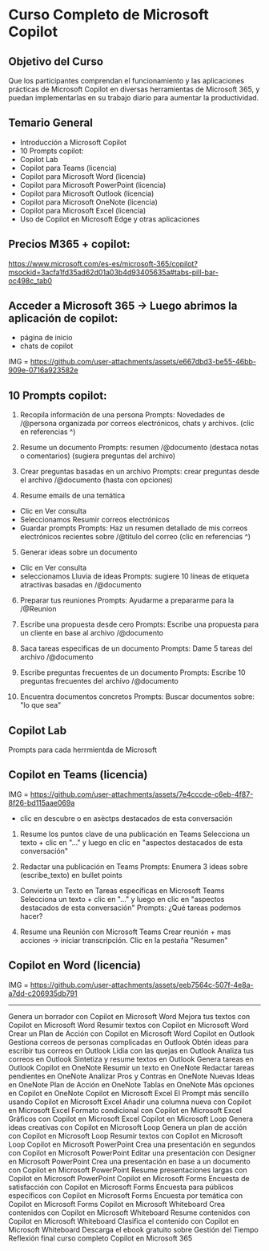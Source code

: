 # Curso Completo de Microsoft Copilot

## Objetivo del Curso
Que los participantes comprendan el funcionamiento y las aplicaciones prácticas de Microsoft Copilot en diversas herramientas de Microsoft 365, y puedan implementarlas en su trabajo diario para aumentar la productividad.

## Temario General
- Introducción a Microsoft Copilot
- 10 Prompts copilot:
- Copilot Lab
- Copilot para Teams (licencia)
- Copilot para Microsoft Word (licencia)
- Copilot para Microsoft PowerPoint (licencia)
- Copilot para Microsoft Outlook (licencia)
- Copilot para Microsoft OneNote (licencia)
- Copilot para Microsoft Excel (licencia)
- Uso de Copilot en Microsoft Edge y otras aplicaciones

## Precios M365 + copilot:
https://www.microsoft.com/es-es/microsoft-365/copilot?msockid=3acfa1fd35ad62d01a03b4d93405635a#tabs-pill-bar-oc498c_tab0

## Acceder a Microsoft 365 -> Luego abrimos la aplicación de copilot:
- página de inicio
- chats de copilot

IMG = https://github.com/user-attachments/assets/e667dbd3-be55-46bb-909e-0716a923582e

## 10 Prompts copilot:

1. Recopila información de una persona
Prompts: Novedades de /@persona organizada por correos electrónicos, chats y archivos. (clic en referencias ^)

2. Resume un documento
Prompts: resumen /@documento (destaca notas o comentarios) (sugiera preguntas del archivo)

3. Crear preguntas basadas en un archivo
Prompts: crear preguntas desde el archivo /@documento (hasta con opciones)

4. Resume emails de una temática
- Clic en Ver consulta
- Seleccionamos Resumir correos electrónicos
- Guardar prompts
Prompts: Haz un resumen detallado de mis correos electrónicos recientes sobre /@titulo del correo (clic en referencias ^)

5. Generar ideas sobre un documento
- Clic en Ver consulta
- seleccionamos Lluvia de ideas
Prompts: sugiere 10 líneas de etiqueta atractivas basadas en /@documento

6. Preparar tus reuniones
Prompts: Ayudarme a prepararme para la /@Reunion 

7. Escribe una propuesta desde cero
Prompts: Escribe una propuesta para un cliente en base al archivo /@documento

8. Saca tareas especificas de un documento
Prompts: Dame 5 tareas del archivo /@documento

9. Escribe preguntas frecuentes de un documento
Prompts: Escribe 10 preguntas frecuentes del archivo /@documento

10. Encuentra documentos concretos
Prompts: Buscar documentos sobre: "lo que sea"

## Copilot Lab
Prompts para cada herrmientda de Microsoft

## Copilot en Teams (licencia)
IMG = https://github.com/user-attachments/assets/7e4cccde-c6eb-4f87-8f26-bd115aae069a

- clic en descubre o en asèctps destacados de esta conversación

1. Resume los puntos clave de una publicación en Teams
Selecciona un texto + clic en "..." y luego en clic en "aspectos destacados de esta conversación"

2. Redactar una publicación en Teams
Prompts: Enumera 3 ideas sobre (escribe_texto) en bullet points

4. Convierte un Texto en Tareas específicas en Microsoft Teams
Selecciona un texto + clic en "..." y luego en clic en "aspectos destacados de esta conversación"
Prompts: ¿Qué tareas podemos hacer?

5. Resume una Reunión con Microsoft Teams
Crear reunión + mas acciones -> iniciar transcripción.
Clic en la pestaña "Resumen"

## Copilot en Word (licencia)

IMG = https://github.com/user-attachments/assets/eeb7564c-507f-4e8a-a7dd-c206935db791


--------------
Genera un borrador con Copilot en Microsoft Word
Mejora tus textos con Copilot en Microsoft Word
Resumir textos con Copilot en Microsoft Word
Crear un Plan de Acción con Copilot en Microsoft Word
Copilot en Outlook
Gestiona correos de personas complicadas en Outlook
Obtén ideas para escribir tus correos en Outlook
Lidia con las quejas en Outlook
Analiza tus correos en Outlook
Sintetiza y resume textos en Outlook
Genera tareas en Outlook 
Copilot en OneNote
Resumir un texto en OneNote
Redactar tareas pendientes en OneNote
Analizar Pros y Contras en OneNote
Nuevas Ideas en OneNote
Plan de Acción en OneNote
Tablas en OneNote
Más opciones en Copilot en OneNote
Copilot en Microsoft Excel
El Prompt más sencillo usando Copilot en Microsoft Excel
Añadir una columna nueva con Copilot en Microsoft Excel
Formato condicional con Copilot en Microsoft Excel
Gráficos con Copilot en Microsoft Excel
Copilot en Microsoft Loop
Genera ideas creativas con Copilot en Microsoft Loop
Genera un plan de acción con Copilot en Microsoft Loop
Resumir textos con Copilot en Microsoft Loop
Copilot en Microsoft PowerPoint
Crea una presentación en segundos con Copilot en Microsoft PowerPoint
Editar una presentación con Designer en Microsoft PowerPoint
Crea una presentación en base a un documento con Copilot en Microsoft PowerPoint
Resume presentaciones largas con Copilot en Microsoft PowerPoint
Copilot en Microsoft Forms
Encuesta de satisfacción con Copilot en Microsoft Forms
Encuesta para públicos específicos con Copilot en Microsoft Forms
Encuesta por temática con Copilot en Microsoft Forms
Copilot en Microsoft Whiteboard
Crea contenidos con Copilot en Microsoft Whiteboard
Resume contenidos con Copilot en Microsoft Whiteboard
Clasifica el contenido con Copilot en Microsoft Whiteboard
Descarga el ebook gratuito sobre Gestión del Tiempo
Reflexión final curso completo Copilot en Microsoft 365

